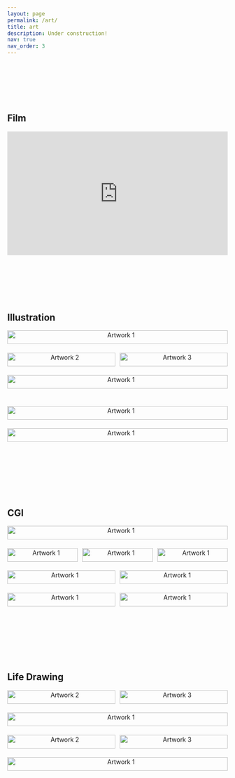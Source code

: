 ```yaml
---
layout: page
permalink: /art/
title: art
description: Under construction!
nav: true
nav_order: 3
---
```


<style>
  .art-section {
    display: flex;
    flex-direction: column;
    margin: 100px 0;
  }

  .art-row {
    display: flex;
    justify-content: space-between;
    width: 100%;
    gap: 10px; /* Minimized gap between images */
    margin-bottom: 20px; /* Controlled space between rows */
  }

  .art-item {
    flex: 1;
    text-align: center;
    display: flex;
    justify-content: center;
  }

  .art-item img {
    height: auto;
    max-height: 600px; /* Ensures uniform height */
    width: 100%; /* Ensures full width within the container */
    object-fit: contain; /* Maintain aspect ratio without distorting image */
    margin-bottom: 10px;
  }

  .video-container {
    position: relative;
    padding-bottom: 56.25%; /* 16:9 aspect ratio */
    height: 0;
    overflow: hidden;
  }

  .video-container iframe {
    position: absolute;
    top: 0;
    left: 0;
    width: 100%;
    height: 100%;
    border: none;
  }
  .lightboxOverlay {
    background-color: rgba(0, 0, 0, 0.8); /* Set lower opacity (default is 0.8) */
  }
</style>


<article>

<section class="art-section" id="film">
      <h2>Film</h2>
      <div class="video-container">
        <!-- Embed your video here -->
        <iframe width="560" height="315" src="https://www.youtube.com/embed/8dKbrDJAVrU?si=625nRcwo0GzEU_xl&amp;controls=0" title="YouTube video player" frameborder="0" allow="accelerometer; autoplay; clipboard-write; encrypted-media; gyroscope; picture-in-picture; web-share" referrerpolicy="strict-origin-when-cross-origin" allowfullscreen></iframe>
      </div>
</section>

<section class="art-section" id="illustration">
    <h2>Illustration</h2>
    <div class="art-row">
        <div class="art-item">
            <img src="/assets/img/art/man_and_dog.jpg" alt="Artwork 1">
        </div>
  </div>
  <!-- Row with 1 item -->
  <!-- Row with 2 items -->
  <div class="art-row">
    <div class="art-item">
            <img src="/assets/img/art/izakaya.jpg" alt="Artwork 2">
    </div>
    <div class="art-item">
            <img src="/assets/img/art/jbrekkie.jpg" alt="Artwork 3">
    </div>
  </div>
  <div class="art-row">
    <div class="art-item">
        <img src="/assets/img/art/late_nighters.gif" alt="Artwork 1">
    </div>
  </div>
  <div class="art-row">
     </div>
  <div class="art-row">
    <div class="art-item">
      <img src="/assets/img/art/snowy_woods.jpg" alt="Artwork 1">
    </div>
  </div>
  <div class="art-row">
    <div class="art-item">
      <img src="/assets/img/art/wedding.jpg" alt="Artwork 1">
    </div>
  </div>
</section>

<section class="art-section" id="CGI">
<h2>CGI</h2>
    <div class="art-row">
        <div class="art-item">
            <img src="/assets/img/art/modeling/day1.jpg" alt="Artwork 1">
        </div>
    </div>
     <div class="art-row">
        <div class="art-item">
            <img src="/assets/img/art/modeling/day2.jpg" alt="Artwork 1">
        </div>
        <div class="art-item">
            <img src="/assets/img/art/modeling/day3.jpg" alt="Artwork 1">
        </div>
        <div class="art-item">
            <img src="/assets/img/art/modeling/day4.jpg" alt="Artwork 1">
        </div>
    </div>
    <div class="art-row">
        <div class="art-item">
            <img src="/assets/img/art/modeling/night3.jpg" alt="Artwork 1">
        </div>
        <div class="art-item">
            <img src="/assets/img/art/modeling/night2.jpg" alt="Artwork 1">
        </div>
    </div>
    <div class="art-row">
        <div class="art-item">
            <img src="/assets/img/art/modeling/drama1.jpg" alt="Artwork 1">
        </div>
        <div class="art-item">
            <img src="/assets/img/art/modeling/drama2.jpg" alt="Artwork 1">
        </div>
    </div>
  <!-- Row with 1 item -->
  <!-- Row with 2 items -->
  
</section>

<section class="art-section" id="life-drawing">
    <h2>Life Drawing</h2>
  <!-- Row with 1 item -->
  <!-- Row with 2 items -->
  <div class="art-row">
    <div class="art-item">
            <img src="/assets/img/art/mav-min.jpg" alt="Artwork 2">
    </div>
    <div class="art-item">
            <img src="/assets/img/art/tatted_lifedrawing.jpg" alt="Artwork 3">
    </div>
  </div>

  <div class="art-row">
    <div class="art-item">
      <img src="/assets/img/art/week3_lifedraw.jpg" alt="Artwork 1">
    </div>
  </div>

  <div class="art-row">
    <div class="art-item">
            <img src="/assets/img/art/0.jpg" alt="Artwork 2">
    </div>
    <div class="art-item">
            <img src="/assets/img/art/3.jpg" alt="Artwork 3">
    </div>
  </div>

  <div class="art-row">
    <div class="art-item">
      <img src="/assets/img/art/palace_of_fine_arts.jpg" alt="Artwork 1">
    </div>
  </div>
  

</section>




</article>

  <!-- Row with 3 items -->
  <!-- <div class="art-row">
    <div class="art-item">
      <img src="/path/to/art4.jpg" alt="Artwork 4">
    </div>
    <div class="art-item">
      <img src="/path/to/art5.jpg" alt="Artwork 5">
    </div>
    <div class="art-item">
      <img src="/path/to/art6.jpg" alt="Artwork 6">
    </div>
  </div> -->



<!-- 
For now, this page is assumed to be a static description of your courses. You can convert it to a collection similar to `_projects/` so that you can have a dedicated page for each course.

Organize your courses by years, topics, or universities, however you like! -->
